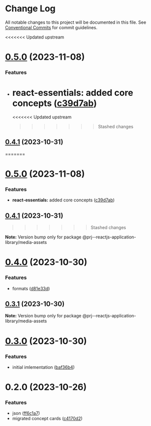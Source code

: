 # Change Log

All notable changes to this project will be documented in this file.
See [Conventional Commits](https://conventionalcommits.org) for commit guidelines.

<<<<<<< Updated upstream

# [0.5.0](https://github.com/paulAlexSerban/prj--reactjs-component-lib/compare/@prj--reactjs-component-lib/media-assets@0.4.1...@prj--reactjs-component-lib/media-assets@0.5.0) (2023-11-08)

### Features

-   # **react-essentials:** added core concepts ([c39d7ab](https://github.com/paulAlexSerban/prj--reactjs-component-lib/commit/c39d7ab1412af79df1e6602da05f4b08cd1e3e54))
    <<<<<<< Updated upstream
    > > > > > > > Stashed changes

## [0.4.1](https://github.com/paulAlexSerban/prj--reactjs-component-lib/compare/@prj--reactjs-component-lib/media-assets@0.4.0...@prj--reactjs-component-lib/media-assets@0.4.1) (2023-10-31)

=======

# [0.5.0](https://github.com/paulAlexSerban/prj--reactjs-application-library/compare/@prj--reactjs-application-library/media-assets@0.4.1...@prj--reactjs-application-library/media-assets@0.5.0) (2023-11-08)

### Features

-   **react-essentials:** added core concepts ([c39d7ab](https://github.com/paulAlexSerban/prj--reactjs-application-library/commit/c39d7ab1412af79df1e6602da05f4b08cd1e3e54))

## [0.4.1](https://github.com/paulAlexSerban/prj--reactjs-application-library/compare/@prj--reactjs-application-library/media-assets@0.4.0...@prj--reactjs-application-library/media-assets@0.4.1) (2023-10-31)

> > > > > > > Stashed changes

**Note:** Version bump only for package @prj--reactjs-application-library/media-assets

# [0.4.0](https://github.com/paulAlexSerban/prj--reactjs-application-library/compare/@prj--reactjs-application-library/media-assets@0.3.1...@prj--reactjs-application-library/media-assets@0.4.0) (2023-10-30)

### Features

-   formats ([d81e33d](https://github.com/paulAlexSerban/prj--reactjs-application-library/commit/d81e33db14d484d87c5c29b249d9d2cbd3a13560))

## [0.3.1](https://github.com/paulAlexSerban/prj--reactjs-application-library/compare/@prj--reactjs-application-library/media-assets@0.3.0...@prj--reactjs-application-library/media-assets@0.3.1) (2023-10-30)

**Note:** Version bump only for package @prj--reactjs-application-library/media-assets

# [0.3.0](https://github.com/paulAlexSerban/prj--reactjs-application-library/compare/@prj--reactjs-application-library/media-assets@0.2.0...@prj--reactjs-application-library/media-assets@0.3.0) (2023-10-30)

### Features

-   initial imlementation ([baf36b4](https://github.com/paulAlexSerban/prj--reactjs-application-library/commit/baf36b495354b25056270e36f8fe9abea9a9d2a0))

# 0.2.0 (2023-10-26)

### Features

-   json ([ff6c1a7](https://github.com/paulAlexSerban/prj--reactjs-application-library/commit/ff6c1a7c419f4e66511235803ec26a9db5a85314))
-   migrated concept cards ([c4170d2](https://github.com/paulAlexSerban/prj--reactjs-application-library/commit/c4170d2130e71d04e587acd0f9a4f1becef4d0b3))
